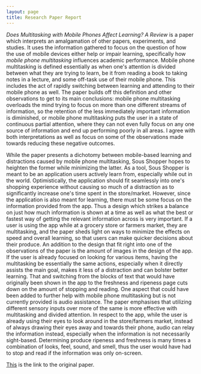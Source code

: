 ```yaml
---
layout: page
title: Research Paper Report
---
```


*Does Multitasking with Mobile Phones Affect Learning? A Review* is a paper which interprets an amalgamation of other papers, experiments, and studies. It uses the information gathered to focus on the question of how the use of mobile devices either help or impair learning, specifically how *mobile phone multitasking* influences academic performance. Mobile phone multitasking is defined essentially as when one's attention is divided between what they are trying to learn, be it from reading a book to taking notes in a lecture, and some off-task use of their mobile phone. This includes the act of rapidly switching between learning and attending to their mobile phone as well. The paper builds off this definition and other observations to get to its main conclusions: mobile phone multitasking overloads the mind trying to focus on more than one different streams of information, so the retention of the less immediately important information is diminished, or mobile phone multitasking puts the user in a state of continuous partial attention, where they can not even fully focus on any one source of information and end up performing poorly in all areas. I agree with both interpretations as well as focus on some of the observations made towards reducing these negative outcomes.

While the paper presents a dichotomy between mobile-based learning and distractions caused by mobile phone multitasking, Sous Shopper hopes to heighten the former while minimizing the latter. As a tool, Sous Shopper is meant to be an application users actively learn from, especially while out in the world. Optimistically, the application should fit seamlessly into one's shopping experience without causing so much of a distraction as to significantly increase one's time spent in the store/market. However, since the application is also meant for learning, there must be some focus on the information provided from the app. Thus a design which strikes a balance on just how much information is shown at a time as well as what the best or fastest way of getting the relevant information across is very important. If a user is using the app while at a grocery store or farmers market, they are multitasking, and the paper sheds light on ways to minimize the effects on speed and overall learning, so that users can make quicker decisions about their produce. An addition to the design that fit right into one of the observations of the paper is the amount of images in the design of the app. If the user is already focused on looking for various items, having the multitasking be essentially the same actions, especially when it directly assists the main goal, makes it less of a distraction and can bolster better learning. That and switching from the blocks of text that would have originally been shown in the app to the freshness and ripeness page cuts down on the amount of stopping and reading. One aspect that could have been added to further help with mobile phone multitasking but is not currently provided is audio assistance. The paper emphasises that utilizing different sensory inputs over more of the same is more effective with multitasking and divided attention. In respect to the app, while the user is already using their eyes to look around in the store/farmers market, instead of always drawing their eyes away and towards their phone, audio can relay the information instead, especially when the information is not necessarily sight-based. Determining produce ripeness and freshness is many times a combination of looks, feel, sound, and smell, thus the user would have had to stop and read if the information was only on-screen.

[This](https://www.sciencedirect.com/science/article/pii/S0747563215300595) is the link to the original paper.

